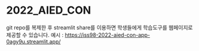# 2022_AIED_CON

git repo를 복제한 후 streamlit share를 이용하면 학생들에게 학습도구를 웹페이지로 제공할 수 있습니다.
예시 : https://iss98-2022-aied-con-app-0agy9u.streamlit.app/
